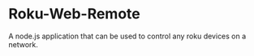 # Roku-Web-Remote
A node.js application that can be used to control any roku devices on a  network.
